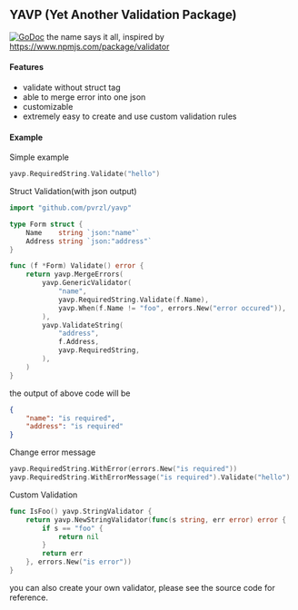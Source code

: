 ## YAVP (Yet Another Validation Package)
[![GoDoc](https://godoc.org/github.com/pvrzl/yavp?status.png)](https://godoc.org/github.com/pvrzl/yavp)
the name says it all, inspired by https://www.npmjs.com/package/validator

#### Features
- validate without struct tag
- able to merge error into one json
- customizable
- extremely easy to create and use custom validation rules

#### Example
Simple example
```go
yavp.RequiredString.Validate("hello")
```

Struct Validation(with json output)
```go
import "github.com/pvrzl/yavp"

type Form struct {
	Name    string `json:"name"`
	Address string `json:"address"`
}

func (f *Form) Validate() error {
	return yavp.MergeErrors(
		yavp.GenericValidator(
			"name", 
			yavp.RequiredString.Validate(f.Name),
			yavp.When(f.Name != "foo", errors.New("error occured")),
		),
		yavp.ValidateString(
			"address",
			f.Address,
			yavp.RequiredString,
		),
	)
}
```

the output of above code will be
```JSON
{
    "name": "is required",
    "address": "is required"
}

```

Change error message
```go
yavp.RequiredString.WithError(errors.New("is required"))
yavp.RequiredString.WithErrorMessage("is required").Validate("hello")
```

Custom Validation 
```go
func IsFoo() yavp.StringValidator {
	return yavp.NewStringValidator(func(s string, err error) error {
		if s == "foo" {
			return nil
		}
		return err
	}, errors.New("is error"))
}
```

you can also create your own validator, please see the source code for reference.


